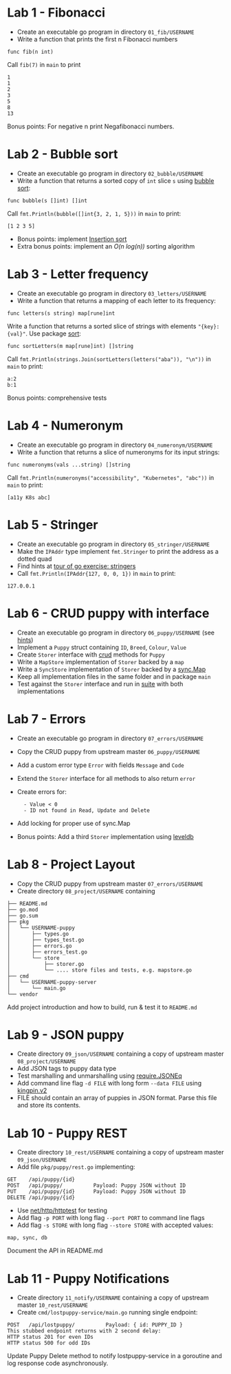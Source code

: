 # Lab 1 - Fibonacci

- Create an executable go program in directory `01_fib/USERNAME`
- Write a function that prints the first n Fibonacci numbers

```
func fib(n int)
```

Call `fib(7)` in `main` to print

```
1
1
2
3
5
8
13
```

Bonus points: For negative n print Negafibonacci numbers.

# Lab 2 - Bubble sort

- Create an executable go program in directory `02_bubble/USERNAME`
- Write a function that returns a sorted copy of `int` slice `s` using [bubble sort](https://en.wikipedia.org/wiki/Bubble_sort):

```
func bubble(s []int) []int
```

Call `fmt.Println(bubble([]int{3, 2, 1, 5}))` in `main` to print:

```
[1 2 3 5]
```

- Bonus points: implement [Insertion sort](https://en.wikipedia.org/wiki/Insertion_sort)
- Extra bonus points: implement an _O(n_ _log(n))_ sorting algorithm

# Lab 3 - Letter frequency

- Create an executable go program in directory `03_letters/USERNAME`
- Write a function that returns a mapping of each letter to its frequency:

```
func letters(s string) map[rune]int
```

Write a function that returns a sorted slice of strings with elements `"{key}:{val}"`. Use package [sort](https://golang.org/pkg/sort/):

```
func sortLetters(m map[rune]int) []string
```

Call `fmt.Println(strings.Join(sortLetters(letters("aba")), "\n"))` in `main` to print:

```
a:2
b:1
```

Bonus points: comprehensive tests

# Lab 4 - Numeronym

- Create an executable go program in directory `04_numeronym/USERNAME`
- Write a function that returns a slice of numeronyms for its input strings:

```
func numeronyms(vals ...string) []string
```

Call `fmt.Println(numeronyms("accessibility", "Kubernetes", "abc"))` in `main` to print:

```
[a11y K8s abc]
```

# Lab 5 - Stringer

- Create an executable go program in directory `05_stringer/USERNAME`
- Make the `IPAddr` type implement `fmt.Stringer` to print the address as a dotted quad
- Find hints at [tour of go exercise: stringers](https://tour.golang.org/methods/18)
- Call `fmt.Println(IPAddr{127, 0, 0, 1})` in `main` to print:

```
127.0.0.1
```

# Lab 6 - CRUD puppy with interface

- Create an executable go program in directory `06_puppy/USERNAME` (see [hints](https://github.com/anz-bank/go-samplerest/blob/master/pkg/pet/types.go))
- Implement a `Puppy` struct containing `ID`, `Breed`, `Colour`, `Value`
- Create `Storer` interface with [crud](https://en.wikipedia.org/wiki/Create,\_read,\_update_and_delete) methods for `Puppy`
- Write a `MapStore` implementation of `Storer` backed by a `map`
- Write a `SyncStore` implementation of `Storer` backed by a [sync.Map](https://golang.org/pkg/sync/#Map)
- Keep all implementation files in the same folder and in package `main`
- Test against the `Storer` interface and run in [suite](https://godoc.org/github.com/stretchr/testify/suite) with both implementations

# Lab 7 - Errors

- Create an executable go program in directory `07_errors/USERNAME`
- Copy the CRUD puppy from upstream master `06_puppy/USERNAME`
- Add a custom error type `Error` with fields `Message` and `Code`
- Extend the `Storer` interface for all methods to also return `error`
- Create errors for:

        - Value < 0
        - ID not found in Read, Update and Delete

- Add locking for proper use of sync.Map
- Bonus points: Add a third `Storer` implementation using [leveldb](https://github.com/syndtr/goleveldb)

# Lab 8 - Project Layout

- Copy the CRUD puppy from upstream master `07_errors/USERNAME`
- Create directory `08_project/USERNAME` containing

```
├── README.md
├── go.mod
├── go.sum
├── pkg
│   └── USERNAME-puppy
│       ├── types.go
│       ├── types_test.go
│       ├── errors.go
│       ├── errors_test.go
│       └── store
│           ├── storer.go
│           └── .... store files and tests, e.g. mapstore.go
├── cmd
│   └── USERNAME-puppy-server
│       └── main.go
└── vendor
```

Add project introduction and how to build, run & test it to `README.md`

# Lab 9 - JSON puppy

- Create directory `09_json/USERNAME` containing a copy of upstream master `08_project/USERNAME`
- Add JSON tags to puppy data type
- Test marshalling and unmarshalling using [require.JSONEq](https://godoc.org/github.com/stretchr/testify/require#JSONEq)
- Add command line flag `-d FILE` with long form `--data FILE` using [kingpin.v2](https://godoc.org/gopkg.in/alecthomas/kingpin.v2)
- FILE should contain an array of puppies in JSON format. Parse this file and store its contents.

# Lab 10 - Puppy REST

- Create directory `10_rest/USERNAME` containing a copy of upstream master `09_json/USERNAME`
- Add file `pkg/puppy/rest.go` implementing:

```
GET    /api/puppy/{id}
POST   /api/puppy/          Payload: Puppy JSON without ID
PUT    /api/puppy/{id}      Payload: Puppy JSON without ID
DELETE /api/puppy/{id}
```

- Use [net/http/httptest](https://golang.org/pkg/net/http/httptest/) for testing
- Add flag `-p PORT` with long flag `--port PORT` to command line flags
- Add flag `-s STORE` with long flag `--store STORE` with accepted values:

```
map, sync, db
```
Document the API in README.md

# Lab 11 - Puppy Notifications

- Create directory `11_notify/USERNAME` containing a copy of upstream master `10_rest/USERNAME`
- Create `cmd/lostpuppy-service/main.go` running single endpoint:
```
POST   /api/lostpuppy/          Payload: { id: PUPPY_ID }
This stubbed endpoint returns with 2 second delay:
HTTP status 201 for even IDs
HTTP status 500 for odd IDs
```
Update Puppy Delete method to notify lostpuppy-service in a goroutine and log response code asynchronously.

